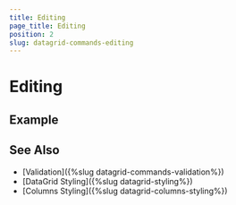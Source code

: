 ```yaml
---
title: Editing
page_title: Editing
position: 2
slug: datagrid-commands-editing
---
```


# Editing

## Example


## See Also

- [Validation]({%slug datagrid-commands-validation%})
- [DataGrid Styling]({%slug datagrid-styling%})
- [Columns Styling]({%slug datagrid-columns-styling%})